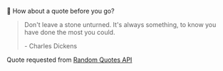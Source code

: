📣 How about a quote before you go?

> Don't leave a stone unturned. It's always something, to know you have done the most you could.
>
> <p>- Charles Dickens</p>

Quote requested from [Random Quotes API](https://github.com/lukePeavey/quotable)
